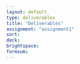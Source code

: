 ```yaml
---
layout: default
type: deliverables
title: "Deliverables"
assignment: "assignment1"
sort:
deck:
brightspace:
formsum:
---
```

